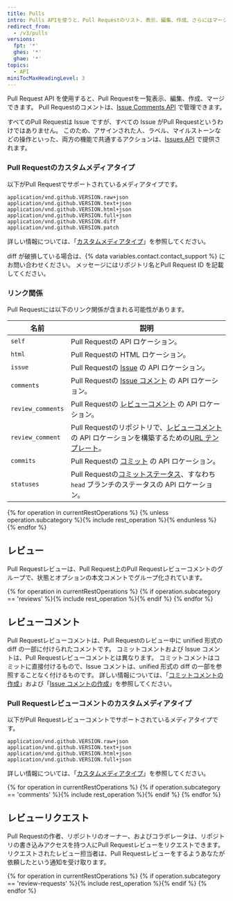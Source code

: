 ```yaml
---
title: Pulls
intro: Pulls APIを使うと、Pull Requestのリスト、表示、編集、作成、さらにはマージまでも行えます。
redirect_from:
  - /v3/pulls
versions:
  fpt: '*'
  ghes: '*'
  ghae: '*'
topics:
  - API
miniTocMaxHeadingLevel: 3
---
```


Pull Request API を使用すると、Pull Requestを一覧表示、編集、作成、マージできます。 Pull Requestのコメントは、[Issue Comments API](/rest/reference/issues#comments) で管理できます。

すべてのPull Requestは Issue ですが、すべての Issue がPull Requestというわけではありません。 このため、アサインされた人、ラベル、マイルストーンなどの操作といった、両方の機能で共通するアクションは、[Issues API](/rest/reference/issues) で提供されます。

### Pull Requestのカスタムメディアタイプ

以下がPull Requestでサポートされているメディアタイプです。

    application/vnd.github.VERSION.raw+json
    application/vnd.github.VERSION.text+json
    application/vnd.github.VERSION.html+json
    application/vnd.github.VERSION.full+json
    application/vnd.github.VERSION.diff
    application/vnd.github.VERSION.patch

詳しい情報については、「[カスタムメディアタイプ](/rest/overview/media-types)」を参照してください。

diff が破損している場合は、{% data variables.contact.contact_support %} にお問い合わせください。 メッセージにはリポジトリ名とPull Request ID を記載してください。

### リンク関係

Pull Requestには以下のリンク関係が含まれる可能性があります。

| 名前                | 説明                                                                                                                |
| ----------------- | ----------------------------------------------------------------------------------------------------------------- |
| `self`            | Pull Requestの API ロケーション。                                                                                         |
| `html`            | Pull Requestの HTML ロケーション。                                                                                        |
| `issue`           | Pull Requestの [Issue](/rest/reference/issues) の API ロケーション。                                                       |
| `comments`        | Pull Requestの [Issue コメント](/rest/reference/issues#comments) の API ロケーション。                                         |
| `review_comments` | Pull Requestの [レビューコメント](/rest/reference/pulls#comments) の API ロケーション。                                            |
| `review_comment`  | Pull Requestのリポジトリで、[レビューコメント](/rest/reference/pulls#comments)の API ロケーションを構築するための[URL テンプレート](/rest#hypermedia)。 |
| `commits`         | Pull Requestの [コミット](#list-commits-on-a-pull-request) の API ロケーション。                                               |
| `statuses`        | Pull Requestの[コミットステータス](/rest/reference/repos#statuses)、すなわち`head` ブランチのステータスの API ロケーション。                       |

{% for operation in currentRestOperations %}
  {% unless operation.subcategory %}{% include rest_operation %}{% endunless %}
{% endfor %}

## レビュー

Pull Requestレビューは、Pull Request上のPull Requestレビューコメントのグループで、状態とオプションの本文コメントでグループ化されています。

{% for operation in currentRestOperations %}
  {% if operation.subcategory == 'reviews' %}{% include rest_operation %}{% endif %}
{% endfor %}

## レビューコメント

Pull Requestレビューコメントは、Pull Requestのレビュー中に unified 形式の diff の一部に付けられたコメントです。 コミットコメントおよび Issue コメントは、Pull Requestレビューコメントとは異なります。 コミットコメントはコミットに直接付けるもので、Issue コメントは、unified 形式の diff の一部を参照することなく付けるものです。 詳しい情報については、「[コミットコメントの作成](/rest/reference/git#create-a-commit)」および「[Issue コメントの作成](/rest/reference/issues#create-an-issue-comment)」を参照してください。

### Pull Requestレビューコメントのカスタムメディアタイプ

以下がPull Requestレビューコメントでサポートされているメディアタイプです。

    application/vnd.github.VERSION.raw+json
    application/vnd.github.VERSION.text+json
    application/vnd.github.VERSION.html+json
    application/vnd.github.VERSION.full+json

詳しい情報については、「[カスタムメディアタイプ](/rest/overview/media-types)」を参照してください。

{% for operation in currentRestOperations %}
  {% if operation.subcategory == 'comments' %}{% include rest_operation %}{% endif %}
{% endfor %}

## レビューリクエスト

Pull Requestの作者、リポジトリのオーナー、およびコラボレータは、リポジトリの書き込みアクセスを持つ人にPull Requestレビューをリクエストできます。 リクエストされたレビュー担当者は、Pull Requestレビューをするようあなたが依頼したという通知を受け取ります。

{% for operation in currentRestOperations %}
  {% if operation.subcategory == 'review-requests' %}{% include rest_operation %}{% endif %}
{% endfor %}
